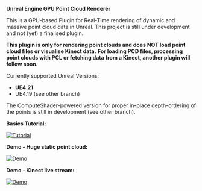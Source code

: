 **Unreal Engine GPU Point Cloud Renderer**

This is a GPU-based Plugin for Real-Time rendering of dynamic and massive point cloud data in Unreal. This project is still under development and not (yet) a finalised plugin.

__This plugin is only for rendering point clouds and does NOT load point cloud files or visualise Kinect data.__
__For loading PCD files, processing point clouds with PCL or fetching data from a Kinect, another plugin will follow soon.__

Currently supported Unreal Versions:
* __UE4.21__
* UE4.19 (see other branch)

The ComputeShader-powered version for proper in-place depth-ordering of the points is still in development (see other branch).

__Basics Tutorial:__

[![Tutorial](https://img.youtube.com/vi/95rdEG5H8sI/0.jpg)](https://www.youtube.com/watch?v=95rdEG5H8sI)

__Demo - Huge static point cloud:__

[![Demo](https://img.youtube.com/vi/5LH6IZdmxK4/0.jpg)](https://www.youtube.com/watch?v=5LH6IZdmxK4)

__Demo - Kinect live stream:__

[![Demo](https://img.youtube.com/vi/LZwG054LC4A/0.jpg)](https://www.youtube.com/watch?v=LZwG054LC4A)
